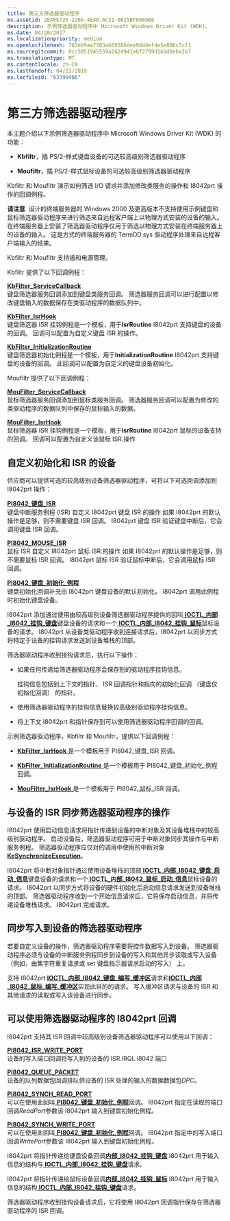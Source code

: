 ```yaml
---
title: 第三方筛选器驱动程序
ms.assetid: 2EAFE726-2266-4E40-AC51-0025BF6069B6
description: 示例筛选器驱动程序中 Microsoft Windows Driver Kit (WDK)。
ms.date: 04/20/2017
ms.localizationpriority: medium
ms.openlocfilehash: 763eb9aa7503a66938bdee9dddefde5e806c5cf1
ms.sourcegitcommit: 0cc5051945559a242d941a6f2799d161d8eba2a7
ms.translationtype: MT
ms.contentlocale: zh-CN
ms.lasthandoff: 04/23/2019
ms.locfileid: "63390406"
---
```

# <a name="3rd-party-filter-drivers"></a>第三方筛选器驱动程序


本主题介绍以下示例筛选器驱动程序中 Microsoft Windows Driver Kit (WDK) 的功能：

-   **Kbfiltr**，插 PS/2-样式键盘设备的可选较高级别筛选器驱动程序

-   **Moufiltr**，插 PS/2-样式鼠标设备的可选较高级别筛选器驱动程序

Kbfiltr 和 Moufiltr 演示如何筛选 I/O 请求并添加修改类服务的操作和 I8042prt 操作的回调例程。

**请注意**  设计的终端服务器的 Windows 2000 及更高版本不支持使用示例键盘和鼠标筛选器驱动程序来进行筛选来自远程客户端上以物理方式安装的设备的输入。 在终端服务器上安装了筛选器驱动程序仅用于筛选以物理方式安装在终端服务器上的设备的输入。 这是方式的终端服务器的 TermDD.sys 驱动程序处理来自远程客户端输入的结果。

 

Kbfiltr 和 Moufiltr 支持插和电源管理。

Kbfiltr 提供了以下回调例程：

<a href="" id="kbfilter-servicecallback"></a>[**KbFilter\_ServiceCallback**](https://msdn.microsoft.com/library/windows/hardware/ff542297)  
键盘筛选器服务回调添加到键盘类服务回调。 筛选器服务回调可以进行配置以修改键盘输入的数据保存在类驱动程序的数据队列中。

<a href="" id="kbfilter-isrhook"></a>[**KbFilter\_IsrHook**](https://msdn.microsoft.com/library/windows/hardware/ff542294)  
键盘筛选器 ISR 挂钩例程是一个模板，用于**IsrRoutine** I8042prt 支持键盘的设备的回调。 回调可以配置为自定义键盘 ISR 的操作。

<a href="" id="kbfilter-initializationroutine"></a>[**KbFilter\_InitializationRoutine**](https://msdn.microsoft.com/library/windows/hardware/ff542293)  
键盘筛选器初始化例程是一个模板，用于**InitializationRoutine** I8042prt 支持键盘的设备的回调。 此回调可以配置为自定义的键盘设备初始化。

Moufiltr 提供了以下回调例程：

<a href="" id="moufilter-servicecallback"></a>[**MouFilter\_ServiceCallback**](https://msdn.microsoft.com/library/windows/hardware/ff542380)  
鼠标筛选器服务回调添加到鼠标类服务回调。 筛选器服务回调可以配置为修改的类驱动程序的数据队列中保存的鼠标输入的数据。

<a href="" id="moufilter-isrhook"></a>[**MouFilter\_IsrHook**](https://msdn.microsoft.com/library/windows/hardware/ff542379)  
鼠标筛选器 ISR 挂钩例程是一个模板，用于**IsrRoutine** I8042prt 鼠标的设备支持的回调。 回调可以配置为自定义该鼠标 ISR.操作

## <a name="customize-the-initialization-and-isr-of-a-device"></a>自定义初始化和 ISR 的设备


供应商可以提供可选的较高级别设备筛选器驱动程序，可将以下可选回调添加到 I8042prt 操作：

<a href="" id="pi8042-keyboard-isr"></a>[**PI8042\_键盘\_ISR**](https://msdn.microsoft.com/library/windows/hardware/ff543248)  
键盘中断服务例程 (ISR) 自定义 I8042prt 键盘 ISR.的操作 如果 I8042prt 的默认操作是足够，则不需要键盘 ISR 回调。 I8042prt 键盘 ISR 验证键盘中断后，它会调用键盘 ISR 回调。

<a href="" id="pi8042-mouse-isr"></a>[**PI8042\_MOUSE\_ISR**](https://msdn.microsoft.com/library/windows/hardware/ff543252)  
鼠标 ISR 自定义 I8042prt 鼠标 ISR.的操作 如果 I8042prt 的默认操作是足够，则不需要鼠标 ISR 回调。 I8042prt 鼠标 ISR 验证鼠标中断后，它会调用鼠标 ISR 回调。

<a href="" id="pi8042-keyboard-initialization-routine"></a>[**PI8042\_键盘\_初始化\_例程**](https://msdn.microsoft.com/library/windows/hardware/ff543243)  
键盘初始化回调补充由 I8042prt 键盘设备的默认初始化。 I8042prt 调用此例程时初始化键盘设备。

I8042prt 添加通过使用由较高级别设备筛选器驱动程序提供的回叫[ **IOCTL\_内部\_I8042\_挂钩\_键盘**](https://msdn.microsoft.com/library/windows/hardware/ff541233)键盘设备的请求和一个[ **IOCTL\_内部\_I8042\_挂钩\_鼠标**](https://msdn.microsoft.com/library/windows/hardware/ff541242)鼠标设备的请求。 I8042prt 从设备类驱动程序收到连接请求后，I8042prt 以同步方式将特定于设备的挂钩请求发送到设备堆栈的顶部。

筛选器驱动程序收到挂钩请求后，执行以下操作：

-   如果任何传递给筛选器驱动程序会保存别的驱动程序挂钩信息。

    挂钩信息包括到上下文的指针、 ISR 回调指针和指向的初始化回调 （键盘仅初始化回调） 的指针。

-   使用筛选器驱动程序的挂钩信息替换较高级别驱动程序挂钩信息。

-   将上下文 I8042prt 和指针保存到可以使用筛选器驱动程序回调的回调。

示例筛选器驱动程序，Kbfiltr 和 Moufiltr，提供以下回调例程：

-   [**KbFilter\_IsrHook** ](https://msdn.microsoft.com/library/windows/hardware/ff542294)是一个模板用于 PI8042\_键盘\_ISR 回调。

-   [**KbFilter\_InitializationRoutine** ](https://msdn.microsoft.com/library/windows/hardware/ff542293)是一个模板用于 PI8042\_键盘\_初始化\_例程回调。

-   [**MouFilter\_IsrHook** ](https://msdn.microsoft.com/library/windows/hardware/ff542379)是一个模板用于 PI8042\_鼠标\_ISR 回调。

## <a name="synchronize-the-operation-of-a-filter-driver-with-a-devices-isr"></a>与设备的 ISR 同步筛选器驱动程序的操作


I8042prt 使用启动信息请求将指针传递到设备的中断对象及其设备堆栈中的较高级别驱动程序。 启动设备后，筛选器驱动程序可用于中断对象同步其操作与中断服务例程。 筛选器驱动程序应仅对的调用中使用的中断对象[ **KeSynchronizeExecution**](https://msdn.microsoft.com/library/windows/hardware/ff553302)。

I8042prt 将中断对象指针通过使用设备堆栈的顶部[ **IOCTL\_内部\_I8042\_键盘\_启动\_信息**](https://msdn.microsoft.com/library/windows/hardware/ff541257)键盘设备的请求和一个[ **IOCTL\_内部\_I8042\_鼠标\_启动\_信息**](https://msdn.microsoft.com/library/windows/hardware/ff541265)鼠标设备的请求。 I8042prt 以同步方式将设备的硬件初始化后启动信息请求发送到设备堆栈的顶部。 筛选器驱动程序收到一个开始信息请求后，它将保存启动信息，并将传递设备堆栈请求。 I8042prt 完成请求。

## <a name="synchronize-writes-by-a-filter-driver-to-a-device"></a>同步写入到设备的筛选器驱动程序


若要自定义设备的操作，筛选器驱动程序需要将控件数据写入到设备。 筛选器驱动程序必须与设备的中断服务例程同步到设备的写入和其他异步读取或写入设备 （例如，由集字符重复请求或 set 键盘指示器请求启动的写入） 上。

支持 I8042prt [ **IOCTL\_内部\_I8042\_键盘\_编写\_缓冲区**](https://msdn.microsoft.com/library/windows/hardware/ff541263)请求和[**IOCTL\_内部\_I8042\_鼠标\_编写\_缓冲区**](https://msdn.microsoft.com/library/windows/hardware/ff541270)实现此目的的请求。 写入缓冲区请求与设备的 ISR 和其他请求的读取或写入该设备进行同步。

## <a name="i8042prt-callbacks-that-filter-drivers-can-use"></a>可以使用筛选器驱动程序的 I8042prt 回调


I8042prt 支持其 ISR 回调中较高级别设备筛选器驱动程序可以使用以下回调：

<a href="" id="pi8042-isr-write-port"></a>[**PI8042\_ISR\_WRITE\_PORT**](https://msdn.microsoft.com/library/windows/hardware/ff543231)  
设备的写入端口回调将写入到的设备的 ISR.IRQL i8042 端口

<a href="" id="pi8042-queue-packet"></a>[**PI8042\_QUEUE\_PACKET**](https://msdn.microsoft.com/library/windows/hardware/ff543263)  
设备的队列数据包回调排队供设备的 ISR 处理的输入的数据数据包*DPC*。

<a href="" id="pi8042-synch-read-port"></a>[**PI8042\_SYNCH\_READ\_PORT**](https://msdn.microsoft.com/library/windows/hardware/ff543272)  
可以在使用此回叫[ **PI8042\_键盘\_初始化\_例程**](https://msdn.microsoft.com/library/windows/hardware/ff543243)回调。 I8042prt 指定在读取的端口回调*ReadPort*参数该 I8042prt 输入到键盘初始化例程。

<a href="" id="pi8042-synch-write-port"></a>[**PI8042\_SYNCH\_WRITE\_PORT**](https://msdn.microsoft.com/library/windows/hardware/ff543276)  
可以在使用此回叫[ **PI8042\_键盘\_初始化\_例程**](https://msdn.microsoft.com/library/windows/hardware/ff543243)回调。 I8042prt 指定中的写入端口回调*WritePort*参数该 I8042prt 输入到键盘初始化例程。

I8042prt 将指针传递给键盘设备回调[**内部\_I8042\_挂钩\_键盘**](https://msdn.microsoft.com/library/windows/hardware/ff541039) I8042prt 用于输入信息的结构与[ **IOCTL\_内部\_I8042\_挂钩\_键盘**](https://msdn.microsoft.com/library/windows/hardware/ff541233)请求。

I8042prt 将指针传递给鼠标设备回调[**内部\_I8042\_挂钩\_鼠标**](https://msdn.microsoft.com/library/windows/hardware/ff541044) I8042prt 用于输入信息的结构[ **IOCTL\_内部\_I8042\_挂钩\_键盘**](https://msdn.microsoft.com/library/windows/hardware/ff541233)请求。

筛选器驱动程序收到挂钩设备请求后，它将使用 I8042prt 回调指针保存在筛选器驱动程序的 ISR 回调。

 

 




